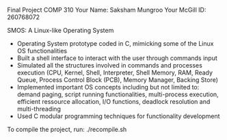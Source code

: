 Final Project COMP 310
Your Name: Saksham Mungroo
Your McGill ID: 260768072

SMOS: A Linux-like Operating System
  - Operating System prototype coded in C, mimicking some of the Linux OS functionalities
  - Built a shell interface to interact with the user through commands input
  - Simulated all the structures involved in commands and processes execution (CPU, Kernel, Shell, Interpreter, 
    Shell Memory, RAM, Ready Queue, Process Control Block (PCB), Memory Manager, Backing Store)
  - Implemented important OS concepts including but not limited to: demand paging, script running functionalities, multi-process execution, efficient ressource         allocation, I/O functions, deadlock resolution and multi-threading
  - Used C modular programming techniques for functionality development

To compile the project, run:
./recompile.sh

